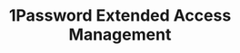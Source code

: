 ---
description: Secure every sign-in for every app on every device.
episode: 623
link: https://1password.com/unplugged
shortname: 1password.com-lup
title: 1Password Extended Access Management
---